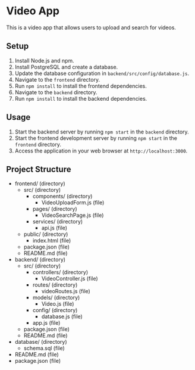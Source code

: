 # Video App

This is a video app that allows users to upload and search for videos.

## Setup

1. Install Node.js and npm.
2. Install PostgreSQL and create a database.
3. Update the database configuration in `backend/src/config/database.js`.
4. Navigate to the `frontend` directory.
5. Run `npm install` to install the frontend dependencies.
6. Navigate to the `backend` directory.
7. Run `npm install` to install the backend dependencies.

## Usage

1. Start the backend server by running `npm start` in the `backend` directory.
2. Start the frontend development server by running `npm start` in the `frontend` directory.
3. Access the application in your web browser at `http://localhost:3000`.

## Project Structure

- frontend/ (directory)
  - src/ (directory)
    - components/ (directory)
      - VideoUploadForm.js (file)
    - pages/ (directory)
      - VideoSearchPage.js (file)
    - services/ (directory)
      - api.js (file)
  - public/ (directory)
    - index.html (file)
  - package.json (file)
  - README.md (file)
- backend/ (directory)
  - src/ (directory)
    - controllers/ (directory)
      - VideoController.js (file)
    - routes/ (directory)
      - videoRoutes.js (file)
    - models/ (directory)
      - Video.js (file)
    - config/ (directory)
      - database.js (file)
    - app.js (file)
  - package.json (file)
  - README.md (file)
- database/ (directory)
  - schema.sql (file)
- README.md (file)
- package.json (file)
